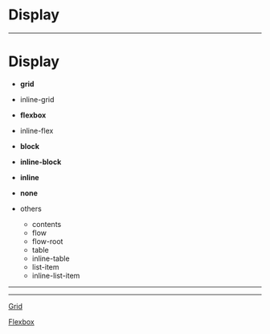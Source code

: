


# Display

---

# **Display**

- **grid**
- inline-grid
- **flexbox**
- inline-flex

- **block**
- **inline-block**
- **inline**
- **none**
- others
    - contents
    - flow
    - flow-root
    - table
    - inline-table
    - list-item
    - inline-list-item

---

---

[Grid](Display.md)

[Flexbox](Display%20c86addb0fee14f5697fb1a2a658f2804/Flexbox%20d782a791ff5245a9a5c393200b7f995c.md)